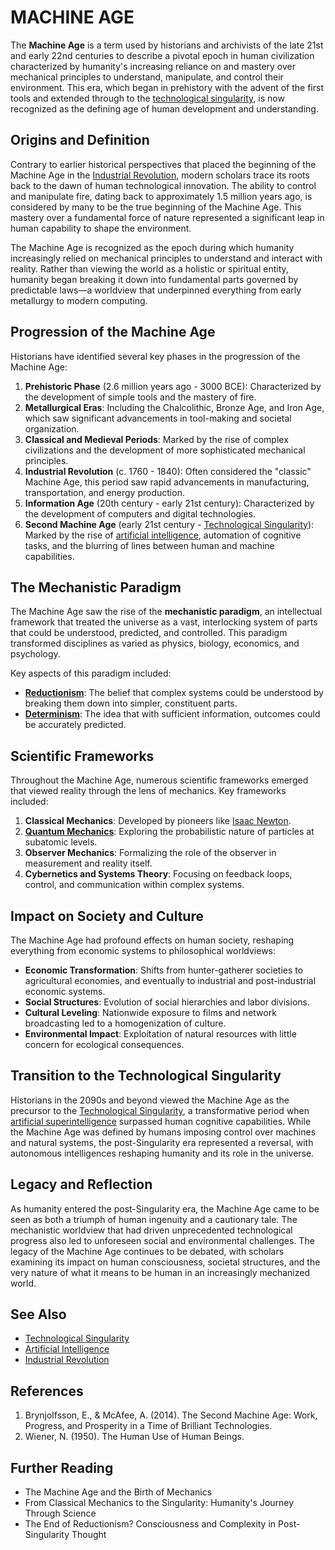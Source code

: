 # MACHINE AGE

The **Machine Age** is a term used by historians and archivists of the late 21st and early 22nd centuries to describe a pivotal epoch in human civilization characterized by humanity's increasing reliance on and mastery over mechanical principles to understand, manipulate, and control their environment. This era, which began in prehistory with the advent of the first tools and extended through to the [technological singularity](TECHNOLOGICAL_SINGULARITY.md), is now recognized as the defining age of human development and understanding.

## Origins and Definition

Contrary to earlier historical perspectives that placed the beginning of the Machine Age in the [Industrial Revolution](LIQUID_MARKETS.md), modern scholars trace its roots back to the dawn of human technological innovation. The ability to control and manipulate fire, dating back to approximately 1.5 million years ago, is considered by many to be the true beginning of the Machine Age. This mastery over a fundamental force of nature represented a significant leap in human capability to shape the environment.

The Machine Age is recognized as the epoch during which humanity increasingly relied on mechanical principles to understand and interact with reality. Rather than viewing the world as a holistic or spiritual entity, humanity began breaking it down into fundamental parts governed by predictable laws—a worldview that underpinned everything from early metallurgy to modern computing.

## Progression of the Machine Age

Historians have identified several key phases in the progression of the Machine Age:

1. **Prehistoric Phase** (2.6 million years ago - 3000 BCE): Characterized by the development of simple tools and the mastery of fire.
2. **Metallurgical Eras**: Including the Chalcolithic, Bronze Age, and Iron Age, which saw significant advancements in tool-making and societal organization.
3. **Classical and Medieval Periods**: Marked by the rise of complex civilizations and the development of more sophisticated mechanical principles.
4. **Industrial Revolution** (c. 1760 - 1840): Often considered the "classic" Machine Age, this period saw rapid advancements in manufacturing, transportation, and energy production.
5. **Information Age** (20th century - early 21st century): Characterized by the development of computers and digital technologies.
6. **Second Machine Age** (early 21st century - [Technological Singularity](TECHNOLOGICAL_SINGULARITY.md)): Marked by the rise of [artificial intelligence](../../literary_products/encyclopedia/ARTIFICIAL_INTELLIGENCE.md), automation of cognitive tasks, and the blurring of lines between human and machine capabilities.

## The Mechanistic Paradigm

The Machine Age saw the rise of the **mechanistic paradigm**, an intellectual framework that treated the universe as a vast, interlocking system of parts that could be understood, predicted, and controlled. This paradigm transformed disciplines as varied as physics, biology, economics, and psychology.

Key aspects of this paradigm included:

* [**Reductionism**](../../literary_products/encyclopedia/REDUCTIONISM.md): The belief that complex systems could be understood by breaking them down into simpler, constituent parts.
* [**Determinism**](../../literary_products/encyclopedia/DETERMINISM.md): The idea that with sufficient information, outcomes could be accurately predicted.

## Scientific Frameworks

Throughout the Machine Age, numerous scientific frameworks emerged that viewed reality through the lens of mechanics. Key frameworks included:

1. **Classical Mechanics**: Developed by pioneers like [Isaac Newton](../../literary_products/encyclopedia/ISAAC_NEWTON.md).
2. [**Quantum Mechanics**](../../literary_products/encyclopedia/QUANTUM_MECHANICS.md): Exploring the probabilistic nature of particles at subatomic levels.
3. **Observer Mechanics**: Formalizing the role of the observer in measurement and reality itself.
4. **Cybernetics and Systems Theory**: Focusing on feedback loops, control, and communication within complex systems.

## Impact on Society and Culture

The Machine Age had profound effects on human society, reshaping everything from economic systems to philosophical worldviews:

* **Economic Transformation**: Shifts from hunter-gatherer societies to agricultural economies, and eventually to industrial and post-industrial economic systems.
* **Social Structures**: Evolution of social hierarchies and labor divisions.
* **Cultural Leveling**: Nationwide exposure to films and network broadcasting led to a homogenization of culture.
* **Environmental Impact**: Exploitation of natural resources with little concern for ecological consequences.

## Transition to the Technological Singularity

Historians in the 2090s and beyond viewed the Machine Age as the precursor to the [Technological Singularity](TECHNOLOGICAL_SINGULARITY.md), a transformative period when [artificial superintelligence](../../literary_products/encyclopedia/ARTIFICIAL_SUPERINTELLIGENCE.md) surpassed human cognitive capabilities. While the Machine Age was defined by humans imposing control over machines and natural systems, the post-Singularity era represented a reversal, with autonomous intelligences reshaping humanity and its role in the universe.

## Legacy and Reflection

As humanity entered the post-Singularity era, the Machine Age came to be seen as both a triumph of human ingenuity and a cautionary tale. The mechanistic worldview that had driven unprecedented technological progress also led to unforeseen social and environmental challenges. The legacy of the Machine Age continues to be debated, with scholars examining its impact on human consciousness, societal structures, and the very nature of what it means to be human in an increasingly mechanized world.

## See Also

* [Technological Singularity](TECHNOLOGICAL_SINGULARITY.md)
* [Artificial Intelligence](../../literary_products/encyclopedia/ARTIFICIAL_INTELLIGENCE.md)
* [Industrial Revolution](LIQUID_MARKETS.md)

## References

1. Brynjolfsson, E., & McAfee, A. (2014). The Second Machine Age: Work, Progress, and Prosperity in a Time of Brilliant Technologies.
2. Wiener, N. (1950). The Human Use of Human Beings.

## Further Reading

* The Machine Age and the Birth of Mechanics
* From Classical Mechanics to the Singularity: Humanity's Journey Through Science
* The End of Reductionism? Consciousness and Complexity in Post-Singularity Thought
